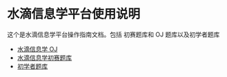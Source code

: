 # 水滴信息学平台使用说明

这个是水滴信息学平台操作指南文档。包括 初赛题库和 OJ 题库以及初学者题库
- [水滴信息学 OJ ](http://oj.nbdp.net)
- [水滴信息学初赛题库](http://lib.nbdp.net)
- [初学者题库](http://begin.nbdp.net)


